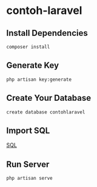 # contoh-laravel

## Install Dependencies
```
composer install
```

## Generate Key
```
php artisan key:generate 
```

## Create Your Database
```
create database contohlaravel
```

## Import SQL
[SQL](http://bit.ly/contohlaravelsql)

## Run Server
```
php artisan serve
```
